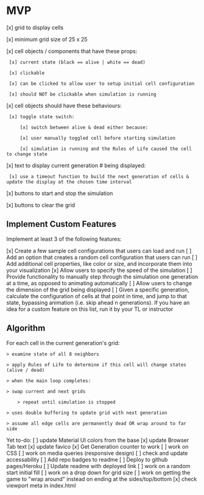 
# MVP

[x] grid to display cells

[x] minimum grid size of 25 x 25

[x] cell objects / components that have these props:

     [x] current state (black == alive | white == dead)

     [x] clickable

     [x] can be clicked to allow user to setup initial cell configuration

     [x] should NOT be clickable when simulation is running

[x] cell objects should have these behaviours:

     [x] toggle state switch:

         [x] switch between alive & dead either because:

         [x] user manually toggled cell before starting simulation

         [x] simulation is running and the Rules of Life caused the cell to change state

[x] text to display current generation # being displayed:

     [x] use a timeout function to build the next generation of cells & update the display at the chosen time interval

[x] buttons to start and stop the simulation

[x] buttons to clear the grid

## Implement Custom Features

Implement at least 3 of the following features:

[x] Create a few sample cell configurations that users can load and run
[ ] Add an option that creates a random cell configuration that users can run
[ ] Add additional cell properties, like color or size, and incorporate them into your visualization
[x] Allow users to specify the speed of the simulation
[ ] Provide functionality to manually step through the simulation one generation at a time, as opposed to animating automatically
[ ] Allow users to change the dimension of the grid being displayed
[ ] Given a specific generation, calculate the configuration of cells at that point in time, and jump to that state, bypassing animation (i.e. skip ahead n generations).
If you have an idea for a custom feature on this list, run it by your TL or instructor

## Algorithm

For each cell in the current generation's grid:

    > examine state of all 8 neighbors

    > apply Rules of Life to determine if this cell will change states (alive / dead)

    > when the main loop completes:

    > swap current and next grids

        > repeat until simulation is stopped

    > uses double buffering to update grid with next generation

    > assume all edge cells are permanently dead OR wrap around to far side

Yet to-do:
[ ] update Material UI colors from the base
[x] update Browser Tab text
[x] update favico
[x] Get Generation counter to work
[ ] work on CSS
[ ] work on media queries (responsive design)
[ ] check and update accessability
[ ] Add repo badges to readme
[ ] Deploy to github pages/Heroku
[ ] Update readme with deployed link
[ ] work on a random start initial fill
[ ] work on a drop down for grid size
[ ] work on getting the game to "wrap around" instead on ending at the sides/top/bottom
[x] check viewport meta in index.html
